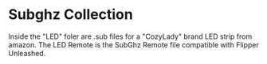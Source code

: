 # Subghz Collection

Inside the "LED" foler are .sub files for a "CozyLady" brand LED strip from amazon. The LED Remote is the SubGhz Remote file compatible with Flipper Unleashed.
